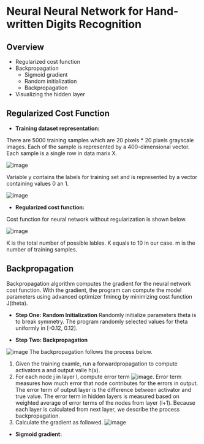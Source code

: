 # Neural Neural Network for Hand-written Digits Recognition

## Overview 
* Regularized cost function
* Backpropagation
  * Sigmoid gradient 
  * Random initialization
  * Backpropagation
* Visualizing the hidden layer 

## Regularized Cost Function 
* **Training dataset representation:**

There are 5000 training samples which are 20 pixels * 20 pixels grayscale images. Each of the sample is represented by a 400-dimensional vector. Each sample is a single row in data marix X. 

![image](https://user-images.githubusercontent.com/26426412/31362424-4ad02dbe-ad0d-11e7-8ba9-387849c3dc27.png)

Variable y contains the labels for training set and is represented by a vector containing values 0 an 1.

![image](https://user-images.githubusercontent.com/26426412/31362570-0c96cf52-ad0e-11e7-90b4-c4a33fde49c3.png)

* **Regularized cost function:**

Cost function for neural network without regularization is shown below. 

![image](https://user-images.githubusercontent.com/26426412/31362480-8e512c8c-ad0d-11e7-9ff8-a65a31125f4b.png)

K is the total number of possible lables. K equals to 10 in our case. m is the number of training samples.

## Backpropagation 
Backpropagation algorithm computes the gradient for the neural network cost function. With the gradient, the program can compute the model parameters using advanced optimizer fmincg by minimizing cost function J(theta). 

* **Step One: Random Initialization**
Randomly initialize parameters theta is to break symmetry. The program randomly selected values for theta uniformly in [-0.12, 0.12].

* **Step Two: Backpropagation**

![image](https://user-images.githubusercontent.com/26426412/33496897-c62a3832-d680-11e7-9dfc-3781185fab4f.png)
The backpropagation follows the process below.
1) Given the training examle, run a forwardpropagation to compute activators a and output valie h(x). 
2) For each node j in layer l, compute error term ![image](https://user-images.githubusercontent.com/26426412/33497101-873eaee0-d681-11e7-89b8-9a71c78dad45.png). Error term measures how much error that node contributes for the errors in output. 
The error term of output layer is the difference between activator and true value. The error term
in hidden layers is measured based on weighted average of error terms of the nodes from layer (l+1). Because each layer is calculated  from next layer, we describe the process backpropagation.
3) Calculate the gradient as followed. 
![image](https://user-images.githubusercontent.com/26426412/33497372-985997ac-d682-11e7-89c0-2a9fc8cf7bfb.png)


* **Sigmoid gradient:**

